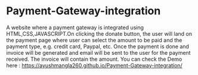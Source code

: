 # Payment-Gateway-integration
A website where a payment gateway is integrated using HTML,CSS,JAVASCRIPT.On clicking 
the donate button, the user will land on the payment page where 
user can select the amount to be paid and the payment type, e.g. 
credit card, Paypal, etc.
Once the payment is done and invoice will be generated and 
email will be sent to the user for the payment received. The 
invoice will contain the amount.
You can check the Demo here : https://ayushmangla260.github.io/Payment-Gateway-integration/
